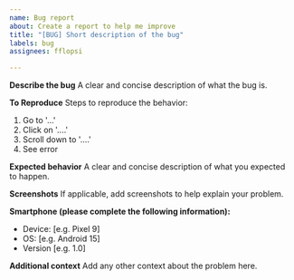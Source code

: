 ```yaml
---
name: Bug report
about: Create a report to help me improve
title: "[BUG] Short description of the bug"
labels: bug
assignees: fflopsi

---
```


**Describe the bug**
A clear and concise description of what the bug is.

**To Reproduce**
Steps to reproduce the behavior:
1. Go to '...'
2. Click on '....'
3. Scroll down to '....'
4. See error

**Expected behavior**
A clear and concise description of what you expected to happen.

**Screenshots**
If applicable, add screenshots to help explain your problem.

**Smartphone (please complete the following information):**
 - Device: [e.g. Pixel 9]
 - OS: [e.g. Android 15]
 - Version [e.g. 1.0]

**Additional context**
Add any other context about the problem here.
